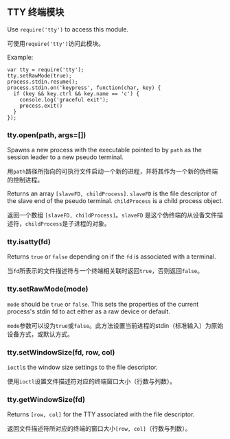 ## TTY 终端模块

Use `require('tty')` to access this module.

可使用`require('tty')`访问此模块。

Example:

    var tty = require('tty');
    tty.setRawMode(true);
    process.stdin.resume();
    process.stdin.on('keypress', function(char, key) {
      if (key && key.ctrl && key.name == 'c') {
        console.log('graceful exit');
        process.exit()
      }
    });



### tty.open(path, args=[])

Spawns a new process with the executable pointed to by `path` as the session
leader to a new pseudo terminal.

用`path`路径所指向的可执行文件启动一个新的进程，并将其作为一个新的伪终端的控制进程。

Returns an array `[slaveFD, childProcess]`. `slaveFD` is the file descriptor
of the slave end of the pseudo terminal. `childProcess` is a child process
object.

返回一个数组 `[slaveFD, childProcess]`。`slaveFD` 是这个伪终端的从设备文件描述符，`childProcess`是子进程的对象。


### tty.isatty(fd)

Returns `true` or `false` depending on if the `fd` is associated with a
terminal.

当`fd`所表示的文件描述符与一个终端相关联时返回`true`，否则返回`false`。

### tty.setRawMode(mode)

`mode` should be `true` or `false`. This sets the properties of the current
process's stdin fd to act either as a raw device or default.

`mode`参数可以设为`true`或`false`。此方法设置当前进程的stdin（标准输入）为原始设备方式，或默认方式。


### tty.setWindowSize(fd, row, col)

`ioctl`s the window size settings to the file descriptor.

使用`ioctl`设置文件描述符对应的终端窗口大小（行数与列数）。


### tty.getWindowSize(fd)

Returns `[row, col]` for the TTY associated with the file descriptor.

返回文件描述符所对应的终端的窗口大小`[row, col]`（行数与列数）。

